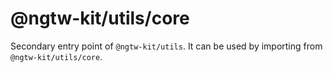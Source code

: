 # @ngtw-kit/utils/core

Secondary entry point of `@ngtw-kit/utils`. It can be used by importing from `@ngtw-kit/utils/core`.
